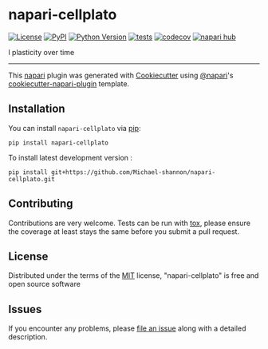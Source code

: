 # napari-cellplato

[![License](https://img.shields.io/pypi/l/napari-cellplato.svg?color=green)](https://github.com/Michael-shannon/napari-cellplato/raw/main/LICENSE)
[![PyPI](https://img.shields.io/pypi/v/napari-cellplato.svg?color=green)](https://pypi.org/project/napari-cellplato)
[![Python Version](https://img.shields.io/pypi/pyversions/napari-cellplato.svg?color=green)](https://python.org)
[![tests](https://github.com/Michael-shannon/napari-cellplato/workflows/tests/badge.svg)](https://github.com/Michael-shannon/napari-cellplato/actions)
[![codecov](https://codecov.io/gh/Michael-shannon/napari-cellplato/branch/main/graph/badge.svg)](https://codecov.io/gh/Michael-shannon/napari-cellplato)
[![napari hub](https://img.shields.io/endpoint?url=https://api.napari-hub.org/shields/napari-cellplato)](https://napari-hub.org/plugins/napari-cellplato)

l plasticity over time

----------------------------------

This [napari] plugin was generated with [Cookiecutter] using [@napari]'s [cookiecutter-napari-plugin] template.

<!--
Don't miss the full getting started guide to set up your new package:
https://github.com/napari/cookiecutter-napari-plugin#getting-started

and review the napari docs for plugin developers:
https://napari.org/plugins/stable/index.html
-->

## Installation

You can install `napari-cellplato` via [pip]:

    pip install napari-cellplato



To install latest development version :

    pip install git+https://github.com/Michael-shannon/napari-cellplato.git


## Contributing

Contributions are very welcome. Tests can be run with [tox], please ensure
the coverage at least stays the same before you submit a pull request.

## License

Distributed under the terms of the [MIT] license,
"napari-cellplato" is free and open source software

## Issues

If you encounter any problems, please [file an issue] along with a detailed description.

[napari]: https://github.com/napari/napari
[Cookiecutter]: https://github.com/audreyr/cookiecutter
[@napari]: https://github.com/napari
[MIT]: http://opensource.org/licenses/MIT
[BSD-3]: http://opensource.org/licenses/BSD-3-Clause
[GNU GPL v3.0]: http://www.gnu.org/licenses/gpl-3.0.txt
[GNU LGPL v3.0]: http://www.gnu.org/licenses/lgpl-3.0.txt
[Apache Software License 2.0]: http://www.apache.org/licenses/LICENSE-2.0
[Mozilla Public License 2.0]: https://www.mozilla.org/media/MPL/2.0/index.txt
[cookiecutter-napari-plugin]: https://github.com/napari/cookiecutter-napari-plugin

[file an issue]: https://github.com/Michael-shannon/napari-cellplato/issues

[napari]: https://github.com/napari/napari
[tox]: https://tox.readthedocs.io/en/latest/
[pip]: https://pypi.org/project/pip/
[PyPI]: https://pypi.org/
